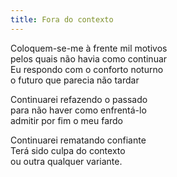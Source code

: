 ```yaml
---
title: Fora do contexto
---
```


Coloquem-se-me à frente mil motivos  
pelos quais não havia como continuar  
Eu respondo com o conforto noturno  
o futuro que parecia não tardar  

Continuarei refazendo o passado  
para não haver como enfrentá-lo  
admitir por fim o meu fardo  

Continuarei rematando confiante  
Terá sido culpa do contexto  
ou outra qualquer variante.  
